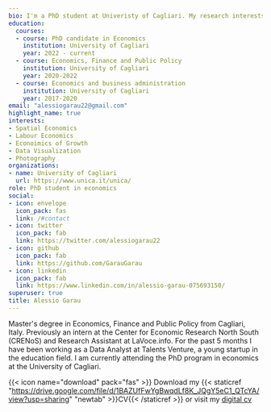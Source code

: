 ```yaml
---
bio: I'm a PhD student at Univeristy of Cagliari. My research interests include Spatial Economics, Economics of Growth and Labor Economics. Here you'll find post about things i learn and some personal opinions.
education:
  courses:
  - course: PhD candidate in Economics 
    institution: University of Cagliari
    year: 2022 - current
  - course: Economics, Finance and Public Policy
    institution: University of Cagliari
    year: 2020-2022
  - course: Economics and business administration
    institution: University of Cagliari
    year: 2017-2020
email: "alessiogarau22@gmail.com"
highlight_name: true
interests:
- Spatial Economics
- Labour Economics
- Econoimics of Growth
- Data Visualization
- Photography
organizations:
- name: University of Cagliari
  url: https://www.unica.it/unica/
role: PhD student in economics
social:
- icon: envelope
  icon_pack: fas
  link: /#contact
- icon: twitter
  icon_pack: fab
  link: https://twitter.com/alessiogarau22
- icon: github
  icon_pack: fab
  link: https://github.com/GarauGarau
- icon: linkedin
  icon_pack: fab
  link: https://www.linkedin.com/in/alessio-garau-075693150/
superuser: true
title: Alessio Garau
---
```


Master's degree in Economics, Finance and Public Policy from Cagliari, Italy. Previously an intern at the Center for Economic Research North South (CRENoS) and Research Assistant at LaVoce.info. For the past 5 months I have been working as a Data Analyst at Talents Venture, a young startup in the education field. I am currently attending the PhD program in economics at the University of Cagliari.


{{< icon name="download" pack="fas" >}} Download my {{< staticref "https://drive.google.com/file/d/1BAZUfFwYgBwqdLf8K_JQgY5eC1_QTcYA/view?usp=sharing" "newtab" >}}CV{{< /staticref >}} or visit my [digital cv](garaugarau.github.io)
